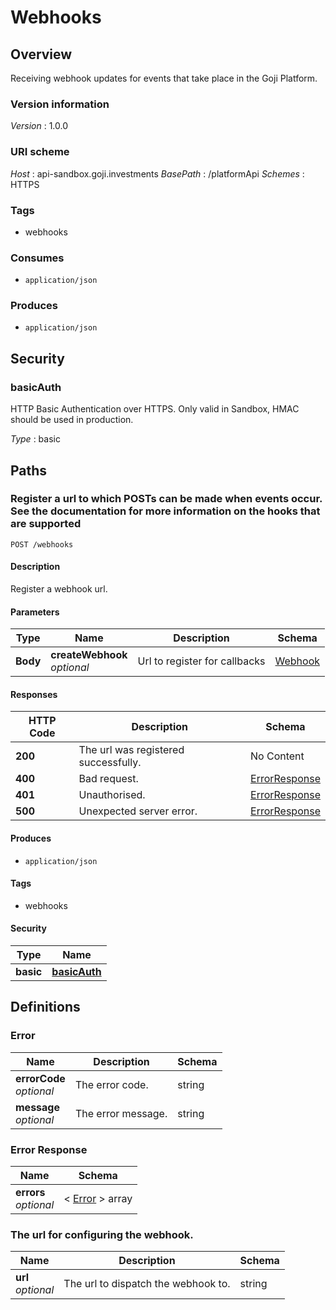 # Webhooks


<a name="overview"></a>
## Overview
Receiving webhook updates for events that take place in the Goji Platform.


### Version information
*Version* : 1.0.0


### URI scheme
*Host* : api-sandbox.goji.investments
*BasePath* : /platformApi
*Schemes* : HTTPS


### Tags

* webhooks


### Consumes

* `application/json`


### Produces

* `application/json`

<a name="securityscheme"></a>
## Security

<a name="basicauth"></a>
### basicAuth
HTTP Basic Authentication over HTTPS. Only valid in Sandbox, HMAC should be used in production.

*Type* : basic


<a name="paths"></a>
## Paths

<a name="registerwebhook"></a>
### Register a url to which POSTs can be made when events occur. See the documentation for more information on the hooks that are supported
```
POST /webhooks
```


#### Description
Register a webhook url.


#### Parameters

|Type|Name|Description|Schema|
|---|---|---|---|
|**Body**|**createWebhook**  <br>*optional*|Url to register for callbacks|[Webhook](#webhook)|


#### Responses

|HTTP Code|Description|Schema|
|---|---|---|
|**200**|The url was registered successfully.|No Content|
|**400**|Bad request.|[ErrorResponse](#errorresponse)|
|**401**|Unauthorised.|[ErrorResponse](#errorresponse)|
|**500**|Unexpected server error.|[ErrorResponse](#errorresponse)|


#### Produces

* `application/json`


#### Tags

* webhooks


#### Security

|Type|Name|
|---|---|
|**basic**|**[basicAuth](#basicauth)**|



<a name="definitions"></a>
## Definitions

<a name="error"></a>
### Error

|Name|Description|Schema|
|---|---|---|
|**errorCode**  <br>*optional*|The error code.|string|
|**message**  <br>*optional*|The error message.|string|


<a name="errorresponse"></a>
### Error Response

|Name|Schema|
|---|---|
|**errors**  <br>*optional*|< [Error](#error) > array|


<a name="webhook"></a>
### The url for configuring the webhook.

|Name|Description|Schema|
|---|---|---|
|**url**  <br>*optional*|The url to dispatch the webhook to.|string|



